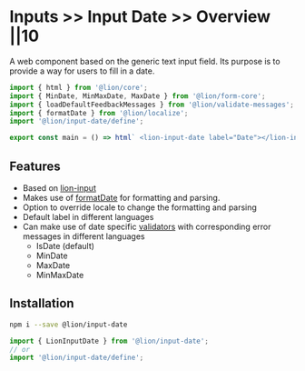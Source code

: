 # Inputs >> Input Date >> Overview ||10

A web component based on the generic text input field. Its purpose is to provide a way for users to fill in a date.

```js script
import { html } from '@lion/core';
import { MinDate, MinMaxDate, MaxDate } from '@lion/form-core';
import { loadDefaultFeedbackMessages } from '@lion/validate-messages';
import { formatDate } from '@lion/localize';
import '@lion/input-date/define';
```

```js preview-story
export const main = () => html` <lion-input-date label="Date"></lion-input-date> `;
```

## Features

- Based on [lion-input](../input/overview.md)
- Makes use of [formatDate](../../../docs/systems/localize/dates.md) for formatting and parsing.
- Option to override locale to change the formatting and parsing
- Default label in different languages
- Can make use of date specific [validators](../../../docs/systems/form/validate.md) with corresponding error messages in different languages
  - IsDate (default)
  - MinDate
  - MaxDate
  - MinMaxDate

## Installation

```bash
npm i --save @lion/input-date
```

```js
import { LionInputDate } from '@lion/input-date';
// or
import '@lion/input-date/define';
```
